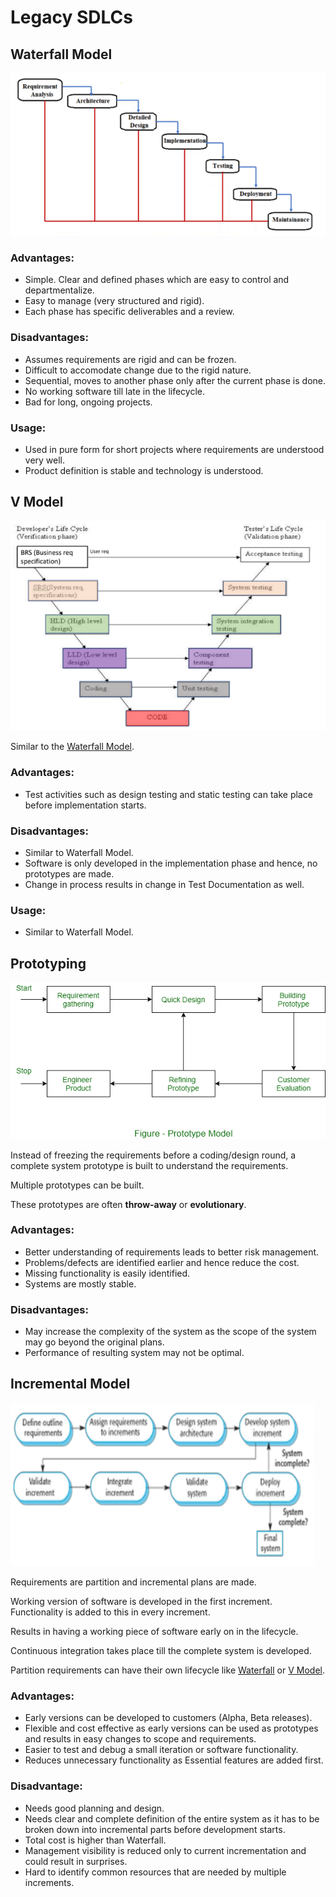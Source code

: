 # Legacy SDLCs

## Waterfall Model

![Waterfall Model](images/waterfall_model.png)

### Advantages:

- Simple. Clear and defined phases which are easy to control and departmentalize.
- Easy to manage (very structured and rigid).
- Each phase has specific deliverables and a review.

### Disadvantages:

- Assumes requirements are rigid and can be frozen.
- Difficult to accomodate change due to the rigid nature.
- Sequential, moves to another phase only after the current phase is done.
- No working software till late in the lifecycle.
- Bad for long, ongoing projects.

### Usage:

- Used in pure form for short projects where requirements are understood very well.
- Product definition is stable and technology is understood.

## V Model

![V Model](images/V_model.png)

Similar to the [Waterfall Model](#Waterfall-Model).

### Advantages:

- Test activities such as design testing and static testing can take place before implementation starts.

### Disadvantages:

- Similar to Waterfall Model.
- Software is only developed in the implementation phase and hence, no prototypes are made.
- Change in process results in change in Test Documentation as well.

### Usage:

- Similar to Waterfall Model.

## Prototyping

![Prototyping](images/prototype.png)

Instead of freezing the requirements before a coding/design round, a complete system prototype is built to understand the requirements.

Multiple prototypes can be built.

These prototypes are often **throw-away** or **evolutionary**.

### Advantages:

- Better understanding of requirements leads to better risk management.
- Problems/defects are identified earlier and hence reduce the cost.
- Missing functionality is easily identified.
- Systems are mostly stable.

### Disadvantages:

- May increase the complexity of the system as the scope of the system may go beyond the original plans.
- Performance of resulting system may not be optimal.

## Incremental Model

![Incremental Model](images/incremental_model.png)

Requirements are partition and incremental plans are made.

Working version of software is developed in the first increment. Functionality is added to this in every increment.

Results in having a working piece of software early on in the lifecycle.

Continuous integration takes place till the complete system is developed.

Partition requirements can have their own lifecycle like [Waterfall](#Waterfall-Model) or [V Model](#V-Model).

### Advantages:

- Early versions can be developed to customers (Alpha, Beta releases).
- Flexible and cost effective as early versions can be used as prototypes and results in easy changes to scope and requirements.
- Easier to test and debug a small iteration or software functionality.
- Reduces unnecessary functionality as Essential features are added first.

### Disadvantage:

- Needs good planning and design.
- Needs clear and complete definition of the entire system as it has to be broken down into incremental parts before development starts.
- Total cost is higher than Waterfall.
- Management visibility is reduced only to current incrementation and could result in surprises.
- Hard to identify common resources that are needed by multiple increments.